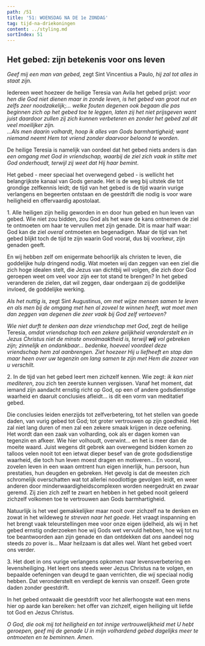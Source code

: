 ```yaml
---
path: /51
title: '51: WOENSDAG NA DE 1e ZONDAG'
tag: tijd-na-driekoningen
content: ../styling.md
sortIndex: 51
---
```


## Het gebed: zijn betekenis voor ons leven

_Geef mij een man van gebed,_ zegt Sint Vincentius a Paulo, _hij zal tot alles in staat zijn._

Iedereen weet hoezeer de heilige Teresia van Avila het gebed prijst: _voor hen die God niet dienen maar in zonde leven, is het gebed van groot nut en zelfs zeer noodzakelijk;... welke fouten degenen ook begaan die pas beginnen zich op het gebed toe te leggen, laten zij het niet prijsgeven want juist daardoor zullen zij zich kunnen verbeteren en zonder het gebed zal dit veel moeilijker zijn._  
_...Als men daarin volhardt, hoop ik alles van Gods barmhartigheid; want niemand neemt Hem tot vriend zonder daarvoor beloond te worden_.

De heilige Teresia is namelijk van oordeel dat het gebed niets anders is dan _een omgang met God in vriendschap, waarbij de ziel zich vaak in stilte met God onderhoudt, terwijl zij weet dat Hij haar bemint_.

Het gebed - meer speciaal het overwegend gebed - is wellicht het belangrijkste kanaal van Gods genade. Het is de weg bij uitstek die tot grondige zelfkennis leidt; de tijd van het gebed is de tijd waarin vurige verlangens en begeerten ontstaan en de geestdrift die nodig is voor ware heiligheid en offervaardig apostolaat.

1\. Alle heiligen zijn heilig geworden in en door hun gebed en hun leven van gebed. Wie niet zou bidden, zou God als het ware de kans ontnemen de ziel te ontmoeten om haar te vervullen met zijn genade. Dit is maar half waar: God kan de ziel _overal_ ontmoeten en begenadigen. Maar de tijd van het gebed blijkt toch de tijd te zijn waarin God vooral, dus bij voorkeur, zijn genaden geeft.

En wij hebben zelf om enigermate behoorlijk als christen te leven, die goddelijke hulp dringend nodig. Wat moeten wij dan zeggen van een ziel die zich hoge idealen stelt, die Jezus van dichtbij wil volgen, die zich door God geroepen weet om veel voor zijn eer tot stand te brengen? In het gebed veranderen de zielen, dat wil zeggen, daar ondergaan zij de goddelijke invloed, de goddelijke werking.

_Als het nuttig is,_ zegt Sint Augustinus, _om met wijze mensen samen te leven en als men bij de omgang met hen al zoveel te winnen heeft, wat moet men dan zeggen van degenen die zeer vaak bij God zelf vertoeven?_

_Wie niet durft te denken aan deze vriendschap met God_, zegt de heilige Teresia, _omdat vriendschap toch een zekere gelijkheid veronderstelt en in Jezus Christus niet de minste onvolmaaktheid is, terwijl __wij__ vol gebreken zijn; zinnelijk en ondankbaar... bedenke, hoeveel voordeel deze vriendschap hem zal aanbrengen. Ziet hoezeer Hij u liefheeft en stap dan maar heen over uw tegenzin om lang samen te zijn met Hem die zozeer van u verschilt._

2\. In de tijd van het gebed leert men zichzelf kennen. Wie zegt: _ik kan niet mediteren_, zou zich ten zeerste kunnen vergissen. Vanaf het moment, dat iemand zijn aandacht ernstig richt op God, op een of andere godsdienstige waarheid en daaruit conclusies afleidt... is dit een vorm van meditatief gebed.

Die conclusies leiden enerzijds tot zelfverbetering, tot het stellen van goede daden, van vurig gebed tot God; tot groter vertrouwen op zijn goedheid. Het zal niet lang duren of men zal een zekere smaak krijgen in deze oefening. Het wordt dan een zaak van volharding, ook als er dagen komen van tegenzin en afkeer. Wie hier volhoudt, overwint... en het is meer dan de moeite waard. Juist wegens dit gebrek aan overwegend bidden komen zo talloos velen nooit tot een ietwat dieper besef van de grote godsdienstige waarheid, die toch hun leven moest dragen en motiveren... En vooral, zovelen leven in een waan omtrent hun eigen innerlijk, hun persoon, hun prestaties, hun deugden en gebreken. Het gevolg is dat de meesten zich schromelijk overschatten wat tot allerlei noodlottige gevolgen leidt, en weer anderen door minderwaardigheidscomplexen worden neergedrukt en zwaar geremd. Zij zien zich zelf te zwart en hebben in het gebed nooit geleerd zichzelf volkomen toe te vertrouwen aan Gods barmhartigheid.

Natuurlijk is het veel gemakkelijker maar nooit over zichzelf na te denken en zowat in het wildeweg _te streven naar het goede_. Het vraagt inspanning en het brengt vaak teleurstellingen mee voor onze eigen ijdelheid, als wij in het gebed ernstig onderzoeken hoe wij Gods wet vervuld hebben, hoe wij tot nu toe beantwoorden aan zijn genade en dan ontdekken dat _ons_ aandeel nog steeds zo pover is... Maar heilzaam is dat alles wel. Want het gebed voert ons verder.

3\. Het doet in ons vurige verlangens opkomen naar levensverbetering en levensheiliging. Het leert ons steeds weer Jezus Christus na te volgen, en bepaalde oefeningen van deugd te gaan verrichten, die _wij_ speciaal nodig hebben. Dat veronderstelt en verdiept de kennis van onszelf. Geen grote daden zonder geestdrift.

In het gebed ontwaakt die geestdrift voor het allerhoogste wat een mens hier op aarde kan bereiken: het offer van zichzelf, eigen heiliging uit liefde tot God en Jezus Christus.

_O God, die ook mij tot heiligheid en tot innige vertrouwelijkheid met U hebt geroepen, geef mij de genade U in mijn volhardend gebed dagelijks meer te ontmoeten en te beminnen. Amen._

